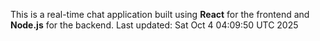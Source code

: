This is a real-time chat application built using **React** for the frontend and **Node.js** for the backend.
Last updated: Sat Oct  4 04:09:50 UTC 2025

